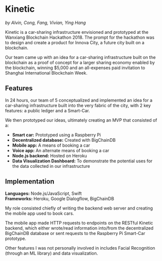 # Kinetic
*by Alvin, Cong, Fang, Vivian, Ying Hang*

Kinetic is a car-sharing infrastructure envisioned and prototyped at the Wanxiang Blockchain Hackathon 2018. The prompt for the hackathon was to design and create a product for Innova City, a future city built on a blockchain. 

Our team came up with an idea for a car-sharing infrastructure built on the blockchain  as a proof of concept for a larger sharing economy enabled by the blockchain, winning $5,000 and an all-expenses paid invitation to Shanghai International Blockchain Week.

## Features
In 24 hours, our team of 5 conceptualized and implemented an idea for a car-sharing infrastructure built into the very fabric of the city, with 2 key features: a public ledger and a Smart-Car. 

We then prototyped our ideas, ultimately creating an MVP that consisted of a:
- **Smart car:** Prototyped using a Raspberry Pi
- **Decentralized database:** Created with BigChainDB
- **Mobile app:** A means of booking a car
- **Voice app:** An alternate means of booking a car
- **Node.js backend:** Hosted on Heroku
- **Data Visualization Dashboard:** To demonstrate the potential uses for the data collected in our infrastructure

## Implementation
**Languages:** Node.js/JavaScript, Swift     
**Frameworks:** Heroku, Google Dialogflow, BigChainDB

My role consisted chiefly of writing the backend web server and creating the mobile app used to book cars. 

The mobile app made HTTP requests to endpoints on the RESTful Kinetic backend, which either wrote/read information into/from the decentralized BigChainDB database or sent requests to the Raspberry Pi Smart-Car prototype.

Other features I was not personally involved in includes Facial Recognition (through an ML library) and data visualization.
